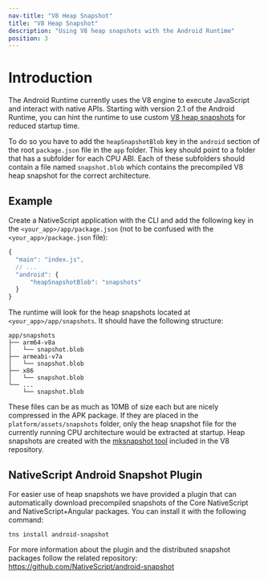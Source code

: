 ```yaml
---
nav-title: "V8 Heap Snapshot"
title: "V8 Heap Snapshot"
description: "Using V8 heap snapshots with the Android Runtime"
position: 3
---
```


# Introduction

The Android Runtime currently uses the V8 engine to execute JavaScript and interact with native APIs. Starting with version 2.1 of the Android Runtime, you can hint the runtime to use custom [V8 heap snapshots](https://v8project.blogspot.bg/2015/09/custom-startup-snapshots.html) for reduced startup time.

To do so you have to add the `heapSnapshotBlob` key in the `android` section of the root `package.json` file in the `app` folder. This key should point to a folder that has a subfolder for each CPU ABI. Each of these subfolders should contain a file named `snapshot.blob` which contains the precompiled V8 heap snapshot for the correct architecture.

## Example

Create a NativeScript application with the CLI and add the following key in the `<your_app>/app/package.json` (not to be confused with the `<your_app>/package.json` file):
```javascript
{
  "main": "index.js",
  // ...
  "android": {
      "heapSnapshotBlob": "snapshots"
  }
}
```

The runtime will look for the heap snapshots located at `<your_app>/app/snapshots`. It should have the following structure:
```
app/snapshots
├── arm64-v8a
│   └── snapshot.blob
├── armeabi-v7a
│   └── snapshot.blob
├── x86
│   └── snapshot.blob
└── ...
    └── snapshot.blob
```

These files can be as much as 10MB of size each but are nicely compressed in the APK package. If they are placed in the `platform/assets/snapshots` folder, only the heap snapshot file for the currently running CPU architecture would be extracted at startup. Heap snapshots are created with the [mksnapshot tool](https://github.com/v8/v8/blob/4.7.80/src/snapshot/mksnapshot.cc) included in the V8 repository.

## NativeScript Android Snapshot Plugin

For easier use of heap snapshots we have provided a plugin that can automatically download precompiled snapshots of the Core NativeScript and NativeScript+Angular packages. You can install it with the following command:

```shell
tns install android-snapshot
```

For more information about the plugin and the distributed snapshot packages follow the related repository: https://github.com/NativeScript/android-snapshot
